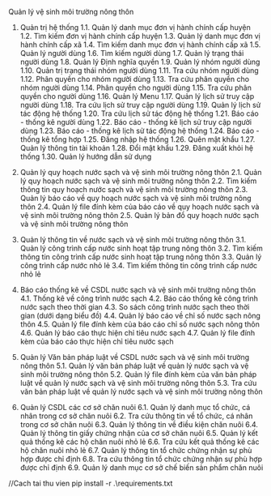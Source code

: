 Quản lý vệ sinh môi trường nông thôn
1. Quản trị hệ thống
1.1. Quản lý danh mục đơn vị hành chính cấp huyện
1.2. Tìm kiếm đơn vị hành chính cấp huyện
1.3. Quản lý danh mục đơn vị hành chính cấp xã
1.4. Tìm kiếm danh mục đơn vị hành chính cấp xã
1.5. Quản lý người dùng
1.6. Tìm kiếm người dùng
1.7. Quản lý trạng thái người dùng
1.8. Quản lý Định nghĩa quyền
1.9. Quản lý nhóm người dùng
1.10. Quản trị trạng thái nhóm người dùng
1.11. Tra cứu nhóm người dùng
1.12. Phân quyền cho nhóm người dùng
1.13. Tra cứu phân quyền cho nhóm người dùng
1.14. Phân quyền cho người dùng
1.15. Tra cứu phân quyền cho người dùng
1.16. Quản lý Menu
1.17. Quản lý lịch sử truy cập người dùng
1.18. Tra cứu lịch sử truy cập người dùng
1.19. Quản lý lịch sử tác động hệ thống
1.20. Tra cứu lịch sử tác động hệ thống
1.21. Báo cáo - thống kê người dùng
1.22. Báo cáo - thống kê lịch sử truy cập người dùng
1.23. Báo cáo - thống kê lịch sử tác động hệ thống
1.24. Báo cáo - thống kê tổng hợp
1.25. Đăng nhập hệ thống
1.26. Quên mật khẩu
1.27. Quản lý thông tin tài khoản
1.28. Đổi mật khẩu
1.29. Đăng xuất khỏi hệ thống
1.30. Quản lý hướng dẫn sử dụng

2. Quản lý quy hoạch nước sạch và vệ sinh môi trường nông thôn
2.1. Quản lý quy hoạch nước sạch và vệ sinh môi trường nông thôn
2.2. Tìm kiếm thông tin quy hoạch nước sạch và vệ sinh môi trường nông thôn
2.3. Quản lý báo cáo về quy hoạch nước sạch và vệ sinh môi trường nông thôn
2.4. Quản lý file đính kèm của báo cáo về quy hoạch nước sạch và vệ sinh môi trường nông thôn
2.5. Quản lý bản đồ quy hoạch nước sạch và vệ sinh môi trường nông thôn

3. Quản lý thông tin về nước sạch và vệ sinh môi trường nông thôn
3.1. Quản lý công trình cấp nước sinh hoạt tập trung nông thôn
3.2. Tìm kiếm thông tin công trình cấp nước sinh hoạt tập trung nông thôn
3.3. Quản lý công trình cấp nước nhỏ lẻ
3.4. Tìm kiếm thông tin công trình cấp nước nhỏ lẻ

4. Báo cáo thống kê về CSDL nước sạch và vệ sinh môi trường nông thôn
4.1. Thống kê về công trình nước sạch 
4.2. Báo cáo thống kê công trình nước sạch theo thời gian
4.3. So sách công trình nước sạch theo thời gian (dưới dạng biểu đồ)
4.4. Quản lý báo cáo về chỉ số nước sạch nông thôn
4.5. Quản lý file đính kèm của báo cáo chỉ số nước sạch nông thôn
4.6. Quản lý báo cáo thực hiện chỉ tiêu nước sạch
4.7. Quản lý file đính kèm của báo cáo thực hiện chỉ tiêu nước sạch

5. Quản lý Văn bản pháp luật về CSDL nước sạch và vệ sinh môi trường nông thôn
5.1. Quản lý văn bản pháp luật về quản lý nước sạch và vệ sinh môi trường nông thôn
5.2. Quản lý file đính kèm của văn bản pháp luật về quản lý nước sạch và vệ sinh môi trường nông thôn
5.3. Tra cứu văn bản pháp luật về quản lý nước sạch và vệ sinh môi trường nông thôn

6. Quản lý CSDL các cơ sở chăn nuôi
6.1. Quản lý danh mục tổ chức, cá nhân trong cơ sở chăn nuôi
6.2. Tra cứu thông tin về tổ chức, cá nhân trong cơ sở chăn nuôi
6.3. Quản lý thông tin về điều kiện chăn nuôi
6.4. Quản lý thông tin giấy chứng nhận của cơ sở chăn nuôi
6.5. Quản lý kết quả thống kê các hộ chăn nuôi nhỏ lẻ
6.6. Tra cứu kết quả thống kê các hộ chăn nuôi nhỏ lẻ
6.7. Quản lý thông tin tổ chức chứng nhận sự phù hợp được chỉ định
6.8. Tra cứu thông tin tổ chức chứng nhận sự phù hợp được chỉ định
6.9. Quản lý danh mục cơ sở chế biến sản phẩm chăn nuôi

//Cach tai thu vien 
pip install -r .\requirements.txt